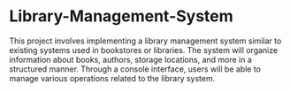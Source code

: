 # Library-Management-System
This project involves implementing a library management system similar to existing systems used in bookstores or libraries. The system will organize information about books, authors, storage locations, and more in a structured manner. Through a console interface, users will be able to manage various operations related to the library system.
